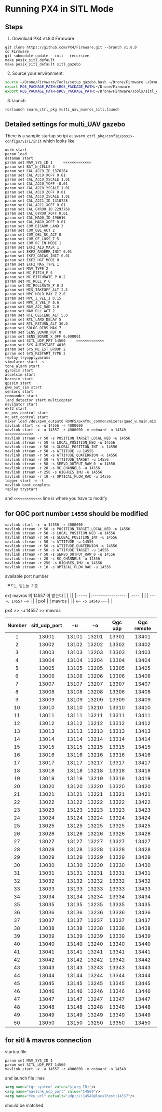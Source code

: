 Running PX4 in SITL Mode
==========================

Steps
---------------------------

1. Download PX4 v1.8.0 Firmware
```
git clone https://github.com/PX4/Firmware.git --branch v1.8.0  
cd Firmware
git submodule update --init --recursive
make posix_sitl_default
make posix_sitl_default sitl_gazebo
```

2. Source your environment:
```bash
source ~/Drone/Firmware/Tools/setup_gazebo.bash ~/Drone/Firmware ~/Drone/Firmware/build/posix_sitl_default
export ROS_PACKAGE_PATH=$ROS_PACKAGE_PATH:~/Drone/Firmware
export ROS_PACKAGE_PATH=$ROS_PACKAGE_PATH:~/Drone/Firmware/Tools/sitl_gazebo
```
3. launch
```
roslaunch swarm_ctrl_pkg multi_uav_mavros_sitl.launch 
```
Detailed settings for multi_UAV gazebo
---------------------------
  
There is a sample startup script at `swarm_ctrl_pkg/config/posix-configs/SITL/init`
 which looks like 
 ```
 uorb start
param load
dataman start
param set MAV_SYS_ID 1     <<<<<<<<<<<<<
param set BAT_N_CELLS 3
param set CAL_ACC0_ID 1376264
param set CAL_ACC0_XOFF 0.01
param set CAL_ACC0_XSCALE 1.01
param set CAL_ACC0_YOFF -0.01
param set CAL_ACC0_YSCALE 1.01
param set CAL_ACC0_ZOFF 0.01
param set CAL_ACC0_ZSCALE 1.01
param set CAL_ACC1_ID 1310728
param set CAL_ACC1_XOFF 0.01
param set CAL_GYRO0_ID 2293768
param set CAL_GYRO0_XOFF 0.01
param set CAL_MAG0_ID 196616
param set CAL_MAG0_XOFF 0.01
param set COM_DISARM_LAND 3
param set COM_OBL_ACT 2
param set COM_OBL_RC_ACT 0
param set COM_OF_LOSS_T 5
param set COM_RC_IN_MODE 1
param set EKF2_AID_MASK 1
param set EKF2_ANGERR_INIT 0.01
param set EKF2_GBIAS_INIT 0.01
param set EKF2_HGT_MODE 0
param set EKF2_MAG_TYPE 1
param set MAV_TYPE 2
param set MC_PITCH_P 6
param set MC_PITCHRATE_P 0.2
param set MC_ROLL_P 6
param set MC_ROLLRATE_P 0.2
param set MIS_TAKEOFF_ALT 2.5
param set MPC_HOLD_MAX_Z 2.0
param set MPC_Z_VEL_I 0.15
param set MPC_Z_VEL_P 0.6
param set NAV_ACC_RAD 2.0
param set NAV_DLL_ACT 2
param set RTL_DESCEND_ALT 5.0
param set RTL_LAND_DELAY 5
param set RTL_RETURN_ALT 30.0
param set SDLOG_DIRS_MAX 7
param set SENS_BOARD_ROT 0
param set SENS_BOARD_X_OFF 0.000001
param set SITL_UDP_PRT 14560     <<<<<<<<<<<<<
param set SYS_AUTOSTART 4010
param set SYS_MC_EST_GROUP 2
param set SYS_RESTART_TYPE 2
replay tryapplyparams
simulator start -s 
tone_alarm start
gyrosim start
accelsim start
barosim start
gpssim start
pwm_out_sim start
sensors start
commander start
land_detector start multicopter
navigator start
ekf2 start
mc_pos_control start
mc_att_control start
mixer load /dev/pwm_output0 ROMFS/px4fmu_common/mixers/quad_w.main.mix
mavlink start -x -u 14556 -r 4000000                        
mavlink start -x -u 14557 -r 4000000 -m onboard -o 14540    <<<<<<<<<<<<<
mavlink stream -r 50 -s POSITION_TARGET_LOCAL_NED -u 14556
mavlink stream -r 50 -s LOCAL_POSITION_NED -u 14556
mavlink stream -r 50 -s GLOBAL_POSITION_INT -u 14556
mavlink stream -r 50 -s ATTITUDE -u 14556
mavlink stream -r 50 -s ATTITUDE_QUATERNION -u 14556
mavlink stream -r 50 -s ATTITUDE_TARGET -u 14556
mavlink stream -r 50 -s SERVO_OUTPUT_RAW_0 -u 14556
mavlink stream -r 20 -s RC_CHANNELS -u 14556
mavlink stream -r 250 -s HIGHRES_IMU -u 14556
mavlink stream -r 10 -s OPTICAL_FLOW_RAD -u 14556
logger start -e -t
mavlink boot_complete
replay trystart

 ```
 and `<<<<<<<<<<<<<` line is where you have to modify  
 ## for QGC port number `14556` should be modified
 ```
 mavlink start -x -u 14556 -r 4000000 
 mavlink stream -r 50 -s POSITION_TARGET_LOCAL_NED -u 14556
mavlink stream -r 50 -s LOCAL_POSITION_NED -u 14556
mavlink stream -r 50 -s GLOBAL_POSITION_INT -u 14556
mavlink stream -r 50 -s ATTITUDE -u 14556
mavlink stream -r 50 -s ATTITUDE_QUATERNION -u 14556
mavlink stream -r 50 -s ATTITUDE_TARGET -u 14556
mavlink stream -r 50 -s SERVO_OUTPUT_RAW_0 -u 14556
mavlink stream -r 20 -s RC_CHANNELS -u 14556
mavlink stream -r 250 -s HIGHRES_IMU -u 14556
mavlink stream -r 10 -s OPTICAL_FLOW_RAD -u 14556
 ```
available port number
```
 포트는 받는놈 기준
```
ex) mavros 의 14557 이 받는다
|        |                     |        |
| :----: | :-----------------: | :----: |
|        | ---  `-u 14557` --> |        |
| px4    |                     | mavros |
|        | <--  `-o 14540` --- |        |


px4 >> -u 14557 >> mavros


| Number | sitl_udp_port | -u    | -o    | Qgc udp | Qgc remote |
| :----: | :-----------: | :---: | :---: | :-----: | :--------: |
| 1      | 13001         | 13101 | 13201 | 13301   | 13401      |
| 2      | 13002         | 13102 | 13202 | 13302   | 13402      |
| 3      | 13003         | 13103 | 13203 | 13303   | 13403      |
| 4      | 13004         | 13104 | 13204 | 13304   | 13404      |
| 5      | 13005         | 13105 | 13205 | 13305   | 13405      |
| 6      | 13006         | 13106 | 13206 | 13306   | 13406      |
| 7      | 13007         | 13107 | 13207 | 13307   | 13407      |
| 8      | 13008         | 13108 | 13208 | 13308   | 13408      |
| 9      | 13009         | 13109 | 13209 | 13309   | 13409      |
| 10     | 13010         | 13110 | 13210 | 13310   | 13410      |
| 11     | 13011         | 13111 | 13211 | 13311   | 13411      |
| 12     | 13012         | 13112 | 13212 | 13312   | 13412      |
| 13     | 13013         | 13113 | 13213 | 13313   | 13413      |
| 14     | 13014         | 13114 | 13214 | 13314   | 13414      |
| 15     | 13015         | 13115 | 13215 | 13315   | 13415      |
| 16     | 13016         | 13116 | 13216 | 13316   | 13416      |
| 17     | 13017         | 13117 | 13217 | 13317   | 13417      |
| 18     | 13018         | 13118 | 13218 | 13318   | 13418      |
| 19     | 13019         | 13119 | 13219 | 13319   | 13419      |
| 20     | 13020         | 13120 | 13220 | 13320   | 13420      |
| 21     | 13021         | 13121 | 13221 | 13321   | 13421      |
| 22     | 13022         | 13122 | 13222 | 13322   | 13422      |
| 23     | 13023         | 13123 | 13223 | 13323   | 13423      |
| 24     | 13024         | 13124 | 13224 | 13324   | 13424      |
| 25     | 13025         | 13125 | 13225 | 13325   | 13425      |
| 26     | 13026         | 13126 | 13226 | 13326   | 13426      |
| 27     | 13027         | 13127 | 13227 | 13327   | 13427      |
| 28     | 13028         | 13128 | 13228 | 13328   | 13428      |
| 29     | 13029         | 13129 | 13229 | 13329   | 13429      |
| 30     | 13030         | 13130 | 13230 | 13330   | 13430      |
| 31     | 13031         | 13131 | 13231 | 13331   | 13431      |
| 32     | 13032         | 13132 | 13232 | 13332   | 13432      |
| 33     | 13033         | 13133 | 13233 | 13333   | 13433      |
| 34     | 13034         | 13134 | 13234 | 13334   | 13434      |
| 35     | 13035         | 13135 | 13235 | 13335   | 13435      |
| 36     | 13036         | 13136 | 13236 | 13336   | 13436      |
| 37     | 13037         | 13137 | 13237 | 13337   | 13437      |
| 38     | 13038         | 13138 | 13238 | 13338   | 13438      |
| 39     | 13039         | 13139 | 13239 | 13339   | 13439      |
| 40     | 13040         | 13140 | 13240 | 13340   | 13440      |
| 41     | 13041         | 13141 | 13241 | 13341   | 13441      |
| 42     | 13042         | 13142 | 13242 | 13342   | 13442      |
| 43     | 13043         | 13143 | 13243 | 13343   | 13443      |
| 44     | 13044         | 13144 | 13244 | 13344   | 13444      |
| 45     | 13045         | 13145 | 13245 | 13345   | 13445      |
| 46     | 13046         | 13146 | 13246 | 13346   | 13446      |
| 47     | 13047         | 13147 | 13247 | 13347   | 13447      |
| 48     | 13048         | 13148 | 13248 | 13348   | 13448      |
| 49     | 13049         | 13149 | 13249 | 13349   | 13449      |
| 50     | 13050         | 13150 | 13250 | 13350   | 13450      |


 ## for sitl & mavros connection
 startup file
 ```
 param set MAV_SYS_ID 1
 param set SITL_UDP_PRT 14560
 mavlink start -x -u 14557 -r 4000000 -m onboard -o 14540
 ```
 and launch file lines
```xml
<arg name="tgt_system" value="$(arg ID)"/>
<arg name="mavlink_udp_port" value="14560"/>
<arg name="fcu_url" default="udp://:14540@localhost:14557"/>
```
should be matched
